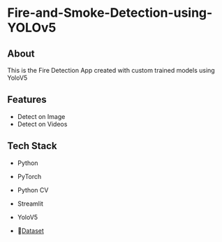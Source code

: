 # Fire-and-Smoke-Detection-using-YOLOv5

## About

This is the Fire Detection App created with custom trained models using YoloV5
## Features

- Detect on Image
- Detect on Videos


## Tech Stack

- Python
- PyTorch
- Python CV
- Streamlit
- YoloV5



- 📅[Dataset](https://www.kaggle.com/datasets/antrosafin/fire-dataset-in-yolo-format)
